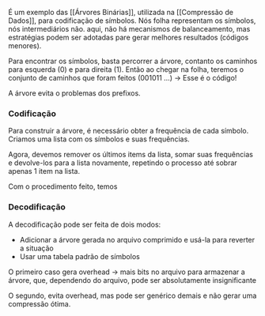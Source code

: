
É um exemplo das [[Árvores Binárias]], utilizada na [[Compressão de Dados]], para codificação de símbolos.
Nós folha representam os símbolos, nós intermediários não.
aqui, não há mecanismos de balanceamento, mas estratégias podem ser adotadas pare gerar melhores resultados (códigos menores).

Para encontrar os símbolos, basta percorrer a árvore, contanto os caminhos para esquerda (0) e para direita (1). Então ao chegar na folha, teremos o conjunto de caminhos que foram feitos (001011 ...) -> Esse é o código!

A árvore evita o problemas dos prefixos.


### Codificação
Para construir a árvore, é necessário obter a frequência de cada símbolo. Criamos uma lista com os símbolos e suas frequências.

Agora, devemos remover os últimos items da lista, somar suas frequências e devolve-los para a lista novamente, repetindo o processo até sobrar apenas 1 item na lista.

Com o procedimento feito, temos 

### Decodificação
A decodificação pode ser feita de dois modos:
- Adicionar a árvore gerada no arquivo comprimido e usá-la para reverter a situação
- Usar uma tabela padrão de símbolos

O primeiro caso gera overhead -> mais bits no arquivo para armazenar a árvore, que, dependendo do arquivo, pode ser absolutamente insignificante

O segundo, evita overhead, mas pode ser genérico demais e não gerar uma compressão ótima.